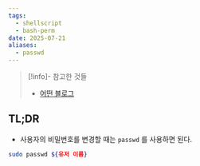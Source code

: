 ```yaml
---
tags:
  - shellscript
  - bash-perm
date: 2025-07-21
aliases:
  - passwd
---
```

> [!info]- 참고한 것들
> - [어떤 블로그](https://www.cyberciti.biz/faq/change-a-user-password-in-ubuntu-linux-using-passwd)

## TL;DR

- 사용자의 비밀번호를 변경할 때는 `passwd` 를 사용하면 된다.

```bash
sudo passwd ${유저 이름}
```
